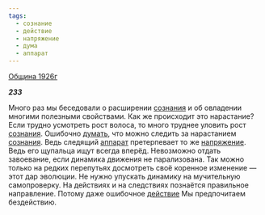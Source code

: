```yaml
---
tags:
  - сознание
  - действие
  - напряжение
  - дума
  - аппарат
---
```

[Община 1926г](https://127.0.0.1:4002/agni/1926)

___233___

Много раз мы беседовали о расширении [сознания](../../../tags/#сознание) и об овладении многими полезными свойствами. Как же происходит это нарастание? Если трудно усмотреть рост волоса, то много труднее уловить рост [сознания](../../../tags/#сознание). Ошибочно [думать](../../../tags/#дума), что можно следить за нарастанием [сознания](../../../tags/#сознание). Ведь следящий [аппарат](../../../tags/#аппарат) претерпевает то же [напряжение](../../../tags/#напряжение). Ведь его щупальца ищут всегда вперёд. Невозможно отдать завоевание, если динамика движения не парализована. Так можно только на редких перепутьях досмотреть своё коренное изменение — этот дар эволюции. Не нужно упускать динамику на мучительную самопроверку. На действиях и на следствиях познаётся правильное направление. Потому даже ошибочное [действие](../../../tags/#действие) Мы предпочитаем бездействию.   

